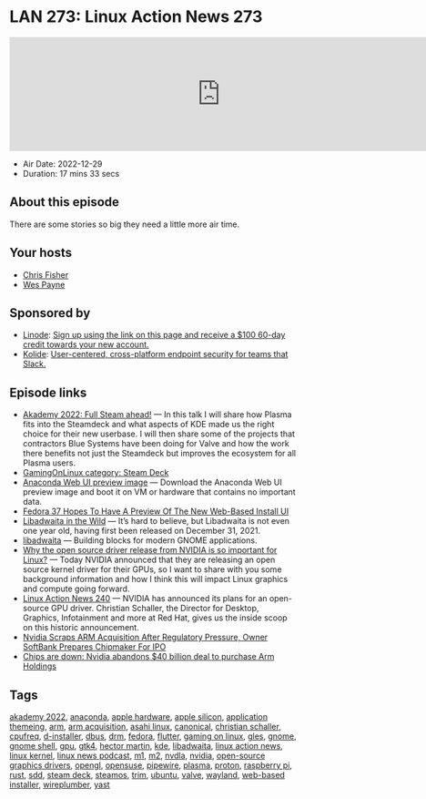 # LAN 273: Linux Action News 273

<iframe src="https://player.fireside.fm/v2/DAcK9LdX+VI3Q6Gpr?theme=dark" width="740" height="200" frameborder="0" scrolling="no"></iframe>

* Air Date: 2022-12-29
* Duration: 17 mins 33 secs

## About this episode

There are some stories so big they need a little more air time.

## Your hosts
* [Chris Fisher](https://linuxactionnews.com/hosts/chris)
* [Wes Payne](https://linuxactionnews.com/hosts/wes)

## Sponsored by

  * [Linode](http://linode.com/lan): [Sign up using the link on this page and receive a $100 60-day credit towards your new account. ](http://linode.com/lan)
  * [Kolide](https://kolide.com/lan): [User-centered, cross-platform endpoint security for teams that Slack. ](https://kolide.com/lan)



## Episode links

  * [Akademy 2022: Full Steam ahead!](https://conf.kde.org/event/4/contributions/94/ "Akademy 2022: Full Steam ahead!") — In this talk I will share how Plasma fits into the Steamdeck and what aspects of KDE made us the right choice for their new userbase. I will then share some of the projects that contractors Blue Systems have been doing for Valve and how the work there benefits not just the Steamdeck but improves the ecosystem for all Plasma users. 
  * [GamingOnLinux category: Steam Deck](https://www.gamingonlinux.com/articles/category/Steam_Deck/ "GamingOnLinux category: Steam Deck")
  * [Anaconda Web UI preview image](https://fedoraproject.org/wiki/Changes/Anaconda_Web_UI_preview_image "Anaconda Web UI preview image") — Download the Anaconda Web UI preview image and boot it on VM or hardware that contains no important data. 
  * [Fedora 37 Hopes To Have A Preview Of The New Web-Based Install UI](https://www.phoronix.com/news/Fedora-37-WebUI-Install-Preview "Fedora 37 Hopes To Have A Preview Of The New Web-Based Install UI")
  * [Libadwaita in the Wild](https://puri.sm/posts/libadwaita-in-the-wild/ "Libadwaita in the Wild") — It’s hard to believe, but Libadwaita is not even one year old, having first been released on December 31, 2021.
  * [libadwaita](https://gitlab.gnome.org/GNOME/libadwaita "libadwaita") — Building blocks for modern GNOME applications.
  * [Why the open source driver release from NVIDIA is so important for Linux?](https://blogs.gnome.org/uraeus/2022/05/11/why-is-the-open-source-driver-release-from-nvidia-so-important-for-linux/ "Why the open source driver release from NVIDIA is so important for Linux?") — Today NVIDIA announced that they are releasing an open source kernel driver for their GPUs, so I want to share with you some background information and how I think this will impact Linux graphics and compute going forward.
  * [Linux Action News 240](https://linuxactionnews.com/240 "Linux Action News 240") — NVIDIA has announced its plans for an open-source GPU driver. Christian Schaller, the Director for Desktop, Graphics, Infotainment and more at Red Hat, gives us the inside scoop on this historic announcement.
  * [Nvidia Scraps ARM Acquisition After Regulatory Pressure, Owner SoftBank Prepares Chipmaker For IPO](https://www.forbes.com/sites/siladityaray/2022/02/08/nvidia-abandons-plans-to-acquire-arm-amid-regulatory-pressure-british-chipmaker-will-explore-ipo/?sh=331b4e2d2e59 "Nvidia Scraps ARM Acquisition After Regulatory Pressure, Owner SoftBank Prepares Chipmaker For IPO")
  * [Chips are down: Nvidia abandons $40 billion deal to purchase Arm Holdings](https://www.youtube.com/watch?v=CSrCFrMhg-4 "Chips are down: Nvidia abandons $40 billion deal to purchase Arm Holdings")



## Tags

[akademy 2022](https://linuxactionnews.com/tags/akademy%202022), [anaconda](https://linuxactionnews.com/tags/anaconda), [apple hardware](https://linuxactionnews.com/tags/apple%20hardware), [apple silicon](https://linuxactionnews.com/tags/apple%20silicon), [application themeing](https://linuxactionnews.com/tags/application%20themeing), [arm](https://linuxactionnews.com/tags/arm), [arm acquisition](https://linuxactionnews.com/tags/arm%20acquisition), [asahi linux](https://linuxactionnews.com/tags/asahi%20linux), [canonical](https://linuxactionnews.com/tags/canonical), [christian schaller](https://linuxactionnews.com/tags/christian%20schaller), [cpufreq](https://linuxactionnews.com/tags/cpufreq), [d-installer](https://linuxactionnews.com/tags/d-installer), [dbus](https://linuxactionnews.com/tags/dbus), [drm](https://linuxactionnews.com/tags/drm), [fedora](https://linuxactionnews.com/tags/fedora), [flutter](https://linuxactionnews.com/tags/flutter), [gaming on linux](https://linuxactionnews.com/tags/gaming%20on%20linux), [gles](https://linuxactionnews.com/tags/gles), [gnome](https://linuxactionnews.com/tags/gnome), [gnome shell](https://linuxactionnews.com/tags/gnome%20shell), [gpu](https://linuxactionnews.com/tags/gpu), [gtk4](https://linuxactionnews.com/tags/gtk4), [hector martin](https://linuxactionnews.com/tags/hector%20martin), [kde](https://linuxactionnews.com/tags/kde), [libadwaita](https://linuxactionnews.com/tags/libadwaita), [linux action news](https://linuxactionnews.com/tags/linux%20action%20news), [linux kernel](https://linuxactionnews.com/tags/linux%20kernel), [linux news podcast](https://linuxactionnews.com/tags/linux%20news%20podcast), [m1](https://linuxactionnews.com/tags/m1), [m2](https://linuxactionnews.com/tags/m2), [nvdla](https://linuxactionnews.com/tags/nvdla), [nvidia](https://linuxactionnews.com/tags/nvidia), [open-source graphics drivers](https://linuxactionnews.com/tags/open-source%20graphics%20drivers), [opengl](https://linuxactionnews.com/tags/opengl), [opensuse](https://linuxactionnews.com/tags/opensuse), [pipewire](https://linuxactionnews.com/tags/pipewire), [plasma](https://linuxactionnews.com/tags/plasma), [proton](https://linuxactionnews.com/tags/proton), [raspberry pi](https://linuxactionnews.com/tags/raspberry%20pi), [rust](https://linuxactionnews.com/tags/rust), [sdd](https://linuxactionnews.com/tags/sdd), [steam deck](https://linuxactionnews.com/tags/steam%20deck), [steamos](https://linuxactionnews.com/tags/steamos), [trim](https://linuxactionnews.com/tags/trim), [ubuntu](https://linuxactionnews.com/tags/ubuntu), [valve](https://linuxactionnews.com/tags/valve), [wayland](https://linuxactionnews.com/tags/wayland), [web-based installer](https://linuxactionnews.com/tags/web-based%20installer), [wireplumber](https://linuxactionnews.com/tags/wireplumber), [yast](https://linuxactionnews.com/tags/yast)